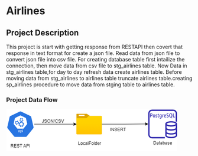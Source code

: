 # Airlines
## Project Description
This project is start with getting response from RESTAPI then covert that response in text format for create a json file. Read data from json file to convert json file into csv file. For creating database table first intailize the connection, then move data from csv file to stg_airlines table. Now Data in stg_airlines table,for day to day refresh data create  airlines table. Before moving data from stg_airlines  to airlines table truncate airlines table.creating sp_airlines procedure to move data from stging table to airlines table.

### Project Data Flow 
![flowchart](Documents/flowchart_airlines.png)